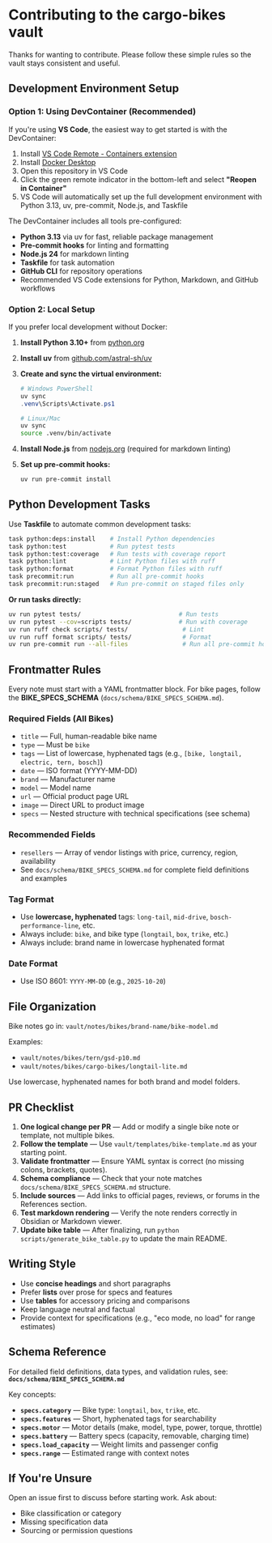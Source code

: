 # Contributing to the cargo-bikes vault

Thanks for wanting to contribute. Please follow these simple rules so the vault stays consistent and useful.

## Development Environment Setup

### Option 1: Using DevContainer (Recommended)

If you're using **VS Code**, the easiest way to get started is with the DevContainer:

1. Install [VS Code Remote - Containers extension](https://marketplace.visualstudio.com/items?itemName=ms-vscode-remote.remote-containers)
2. Install [Docker Desktop](https://www.docker.com/products/docker-desktop)
3. Open this repository in VS Code
4. Click the green remote indicator in the bottom-left and select **"Reopen in Container"**
5. VS Code will automatically set up the full development environment with Python 3.13, uv, pre-commit, Node.js, and Taskfile

The DevContainer includes all tools pre-configured:

- **Python 3.13** via uv for fast, reliable package management
- **Pre-commit hooks** for linting and formatting
- **Node.js 24** for markdown linting
- **Taskfile** for task automation
- **GitHub CLI** for repository operations
- Recommended VS Code extensions for Python, Markdown, and GitHub workflows

### Option 2: Local Setup

If you prefer local development without Docker:

1. **Install Python 3.10+** from [python.org](https://python.org)
2. **Install uv** from [github.com/astral-sh/uv](https://github.com/astral-sh/uv)
3. **Create and sync the virtual environment:**

   ```powershell
   # Windows PowerShell
   uv sync
   .venv\Scripts\Activate.ps1
   ```

   ```bash
   # Linux/Mac
   uv sync
   source .venv/bin/activate
   ```

4. **Install Node.js** from [nodejs.org](https://nodejs.org/) (required for markdown linting)
5. **Set up pre-commit hooks:**

   ```bash
   uv run pre-commit install
   ```

## Python Development Tasks

Use **Taskfile** to automate common development tasks:

```bash
task python:deps:install    # Install Python dependencies
task python:test            # Run pytest tests
task python:test:coverage   # Run tests with coverage report
task python:lint            # Lint Python files with ruff
task python:format          # Format Python files with ruff
task precommit:run          # Run all pre-commit hooks
task precommit:run:staged   # Run pre-commit on staged files only
```

**Or run tasks directly:**

```bash
uv run pytest tests/                           # Run tests
uv run pytest --cov=scripts tests/             # Run with coverage
uv run ruff check scripts/ tests/               # Lint
uv run ruff format scripts/ tests/              # Format
uv run pre-commit run --all-files               # Run all pre-commit hooks
```

## Frontmatter Rules

Every note must start with a YAML frontmatter block. For bike pages, follow the **BIKE_SPECS_SCHEMA** (`docs/schema/BIKE_SPECS_SCHEMA.md`).

### Required Fields (All Bikes)

- `title` — Full, human-readable bike name
- `type` — Must be `bike`
- `tags` — List of lowercase, hyphenated tags (e.g., `[bike, longtail, electric, tern, bosch]`)
- `date` — ISO format (YYYY-MM-DD)
- `brand` — Manufacturer name
- `model` — Model name
- `url` — Official product page URL
- `image` — Direct URL to product image
- `specs` — Nested structure with technical specifications (see schema)

### Recommended Fields

- `resellers` — Array of vendor listings with price, currency, region, availability
- See `docs/schema/BIKE_SPECS_SCHEMA.md` for complete field definitions and examples

### Tag Format

- Use **lowercase, hyphenated** tags: `long-tail`, `mid-drive`, `bosch-performance-line`, etc.
- Always include: `bike`, and bike type (`longtail`, `box`, `trike`, etc.)
- Always include: brand name in lowercase hyphenated format

### Date Format

- Use ISO 8601: `YYYY-MM-DD` (e.g., `2025-10-20`)

## File Organization

Bike notes go in: `vault/notes/bikes/brand-name/bike-model.md`

Examples:

- `vault/notes/bikes/tern/gsd-p10.md`
- `vault/notes/bikes/cargo-bikes/longtail-lite.md`

Use lowercase, hyphenated names for both brand and model folders.

## PR Checklist

1. **One logical change per PR** — Add or modify a single bike note or template, not multiple bikes.
2. **Follow the template** — Use `vault/templates/bike-template.md` as your starting point.
3. **Validate frontmatter** — Ensure YAML syntax is correct (no missing colons, brackets, quotes).
4. **Schema compliance** — Check that your note matches `docs/schema/BIKE_SPECS_SCHEMA.md` structure.
5. **Include sources** — Add links to official pages, reviews, or forums in the References section.
6. **Test markdown rendering** — Verify the note renders correctly in Obsidian or Markdown viewer.
7. **Update bike table** — After finalizing, run `python scripts/generate_bike_table.py` to update the main README.

## Writing Style

- Use **concise headings** and short paragraphs
- Prefer **lists** over prose for specs and features
- Use **tables** for accessory pricing and comparisons
- Keep language neutral and factual
- Provide context for specifications (e.g., "eco mode, no load" for range estimates)

## Schema Reference

For detailed field definitions, data types, and validation rules, see:
**`docs/schema/BIKE_SPECS_SCHEMA.md`**

Key concepts:

- **`specs.category`** — Bike type: `longtail`, `box`, `trike`, etc.
- **`specs.features`** — Short, hyphenated tags for searchability
- **`specs.motor`** — Motor details (make, model, type, power, torque, throttle)
- **`specs.battery`** — Battery specs (capacity, removable, charging time)
- **`specs.load_capacity`** — Weight limits and passenger config
- **`specs.range`** — Estimated range with context notes

## If You're Unsure

Open an issue first to discuss before starting work. Ask about:

- Bike classification or category
- Missing specification data
- Sourcing or permission questions
